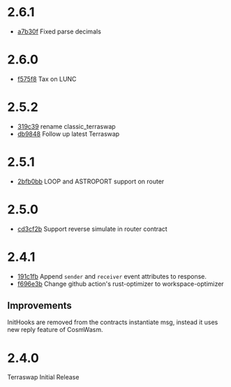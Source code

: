 # 2.6.1

* [a7b30f](https://github.com/terraswap/classic-terraswap/pull/4/commits/a7b30f1c5e8585cdc05240dd8aca5f37a0765d96) Fixed parse decimals

# 2.6.0

* [f575f8](https://github.com/terraswap/classic-terraswap/pull/2/commits/f575f8e816fa551b4328f2e0acbbe9b001a71945) Tax on LUNC

# 2.5.2

* [319c39](https://github.com/terraswap/classic-terraswap/pull/3/commits/319c39b44889c2fc7a02add1ee99713a4a571124) rename classic_terraswap
* [db9848](https://github.com/terraswap/classic-terraswap/pull/1/commits/db98485e7c2b14a13c13a3b8fc0d68d07fed9dd1) Follow up latest Terraswap

# 2.5.1

* [2bfb0bb](https://github.com/terraswap/terraswap/pull/20/commits/82954c0aa289f12a3fe66df30cf1a65ce7bd4a4e) LOOP and ASTROPORT support on router

# 2.5.0

* [cd3cf2b](https://github.com/terraswap/terraswap/pull/30/commits/cd3cf2bb8d2438f5de4f5c1859b91fa46be85bf3) Support reverse simulate in router contract

# 2.4.1

* [191c1fb](https://github.com/terraswap/terraswap/pull/20/commits/191c1fb11e84771a022d793b70b9fe70988e50d3) Append `sender` and `receiver` event attributes to response.
* [f696e3b](https://github.com/terraswap/terraswap/pull/20/commits/f696e3b94d996ddf7fd10333519b82a904b834b1) Change github action's rust-optimizer to workspace-optimizer 

## Improvements 
InitHooks are removed from the contracts instantiate msg, instead it uses new reply feature of CosmWasm. 

# 2.4.0

Terraswap Initial Release
